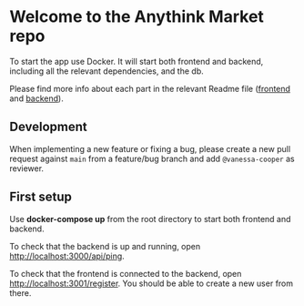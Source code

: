 # Welcome to the Anythink Market repo

To start the app use Docker. It will start both frontend and backend, including all the relevant dependencies, and the db.

Please find more info about each part in the relevant Readme file ([frontend](frontend/readme.md) and [backend](backend/README.md)).

## Development

When implementing a new feature or fixing a bug, please create a new pull request against `main` from a feature/bug branch and add `@vanessa-cooper` as reviewer.

## First setup

Use  __docker-compose up__  from the root directory to start both frontend and backend. 

To check that the backend is up and running, open [http://localhost:3000/api/ping](http://localhost:3000/api/ping).

To check that the frontend is connected to the backend, open [http://localhost:3001/register](http://localhost:3001/register). You should be able to create a new user from there.